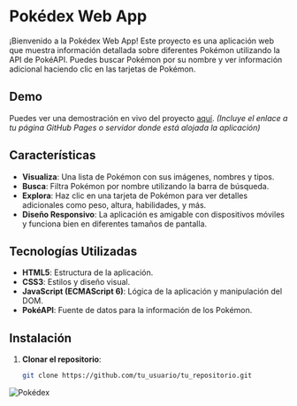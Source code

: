 # Pokédex Web App

¡Bienvenido a la Pokédex Web App! Este proyecto es una aplicación web que muestra información detallada sobre diferentes Pokémon utilizando la API de PokéAPI. Puedes buscar Pokémon por su nombre y ver información adicional haciendo clic en las tarjetas de Pokémon.

## Demo

Puedes ver una demostración en vivo del proyecto [aquí](#). *(Incluye el enlace a tu página GitHub Pages o servidor donde está alojada la aplicación)*

## Características

- **Visualiza**: Una lista de Pokémon con sus imágenes, nombres y tipos.
- **Busca**: Filtra Pokémon por nombre utilizando la barra de búsqueda.
- **Explora**: Haz clic en una tarjeta de Pokémon para ver detalles adicionales como peso, altura, habilidades, y más.
- **Diseño Responsivo**: La aplicación es amigable con dispositivos móviles y funciona bien en diferentes tamaños de pantalla.

## Tecnologías Utilizadas

- **HTML5**: Estructura de la aplicación.
- **CSS3**: Estilos y diseño visual.
- **JavaScript (ECMAScript 6)**: Lógica de la aplicación y manipulación del DOM.
- **PokéAPI**: Fuente de datos para la información de los Pokémon.

## Instalación

1. **Clonar el repositorio**:
   ```bash
   git clone https://github.com/tu_usuario/tu_repositorio.git


![Pokédex](assets/Modulo-4-pokedex/imagen_asset1.png)
